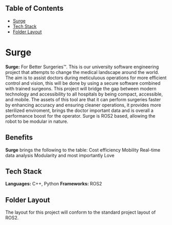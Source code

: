 ## Table of Contents
- [Surge](#surge)
- [Tech Stack](#tech-stack)
- [Folder Layout](#folder-layout)

# Surge
**Surge:** For Better Surgeries™. This is our university software engineering project that attempts to change the medical landscape around the world. The aim is to assist doctors during meticuluous operations for more efficient control and vision, this will be done by using a secure software combined with trained surgeons. This project will bridge the gap between modern technology and accessibility to all hospitals by being compact, accessible, and mobile. The assets of this tool are that it can perform surgeries faster by enhancing accuracy and ensuring cleaner operations, it provides more sterilized enviroment, brings the doctor important data and is overall a performance boost for the operator. Surge is ROS2 based, allowing the robot to be modular in nature.

## Benefits
**Surge** brings the following to the table:
Cost efficiency
Mobility
Real-time data analysis 
Modularity
and most importantly
Love

## Tech Stack
**Languages:** C++, Python
**Frameworks:** ROS2

## Folder Layout
The layout for this project will conform to the standard project layout of ROS2.


 
